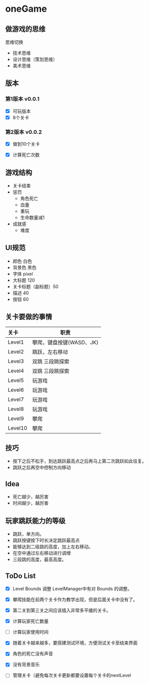 # oneGame

## 做游戏的思维

思维切换

* 技术思维
* 设计思维（策划思维）
* 美术思维



## 版本

### 第1版本 v0.0.1

- [x] 可玩版本
- [x] 8个关卡

### 第2版本 v0.0.2

- [x] 做到10个关卡
- [x] 计算死亡次数



## 游戏结构

* 关卡结束
* 惩罚
  * 角色死亡
  * 血量
  * 重玩
  * 生命数量减1
* 成就感
  * 难度



## UI规范

* 颜色 白色
* 背景色 黑色
* 字体 pixel
* 大标题 120
* 关卡标题（副标题）50
* 描述 40
* 按钮 60



## 关卡要做的事情

| 关卡    | 职责                     |
| :------ | ------------------------ |
| Level1  | 攀爬，键盘按键(WASD、JK) |
| Level2  | 跳跃，左右移动           |
| Level3  | 双跳 三段跳探索          |
| Level4  | 双跳 三段跳探索          |
| Level5  | 玩游戏                   |
| Level6  | 玩游戏                   |
| Level7  | 玩游戏                   |
| Level8  | 玩游戏                   |
| Level9  | 攀爬                     |
| Level10 | 攀爬                     |



## 技巧

* 按下之后不松手，到达跳跃最高点之后再马上第二次跳跃如此往复。
* 跳跃之后再空中控制方向移动



## Idea

* 死亡越少，越厉害
* 时间越少，越厉害



## 玩家跳跃能力的等级

* 跳跃，单方向。
* 跳跃按键按下时长决定跳跃最高点
* 能够达到二级跳的高度，加上左右移动。
* 在空中通过左右移动进行调增
* 三段跳的高度，最高高度。



## ToDo List

- [x] Level Bounds 调整 LevelManager中有对 Bounds 的调整。

- [x] 攀爬技能在前两个关卡作为教学出现，但是后面关卡中没有了。

- [x] 第二关到第三关之间应该插入非常多平缓的关卡。

- [x] 计算玩家死亡数量

- [ ] 计算玩家使用时间

- [x] 随着关卡越来越多，要搭建测试环境，方便测试关卡至结束界面

- [x] 角色的死亡没有声音

- [x] 没有背景音乐

- [ ] 管理关卡（避免每次关卡更新都要设置每个关卡的nextLevel

  